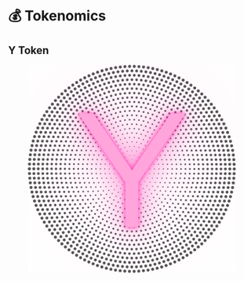 # 💰 Tokenomics

## Y Token

<figure><img src="../.gitbook/assets/YieldProtocol_Icon.png" alt=""><figcaption></figcaption></figure>
